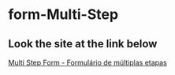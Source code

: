 # form-Multi-Step
<h2>Look the site at the link below</h2>
<p><a href="https://form-multi-step-wine.vercel.app/">Multi Step Form - Formulário de múltiplas etapas</p>

